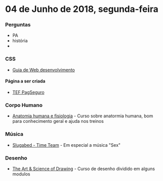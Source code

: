 # 04 de Junho de 2018, segunda-feira

### Perguntas

- PA
- história
- 

### CSS

- [Guia de Web desenvolvimento](https://developer.mozilla.org/en-US/docs/Learn/CSS)


#### Página a ser criada

- [TEF PagSeguro](https://pagseguro.uol.com.br/para-seu-negocio/presencial/tef)

### Corpo Humano

- [Anatomia humana e fisiologia](https://pt.khanacademy.org/science/health-and-medicine/human-anatomy-and-physiology) - Curso sobre anatormia humana, bom para conhecimento geral e ajuda nos treinos

### Música

- [Slugabed - Time Team](https://open.spotify.com/album/6nTmFQQfZtgW0TPaAslu38?si=JjzTx96IRmSRj4MRbPqpzw) - Em especial a música "Sex"

### Desenho

- [The Art & Science of Drawing](https://www.udemy.com/the-art-science-of-drawing-weeks-3-4-form-space/) - Curso de desenho dividido em alguns modulos